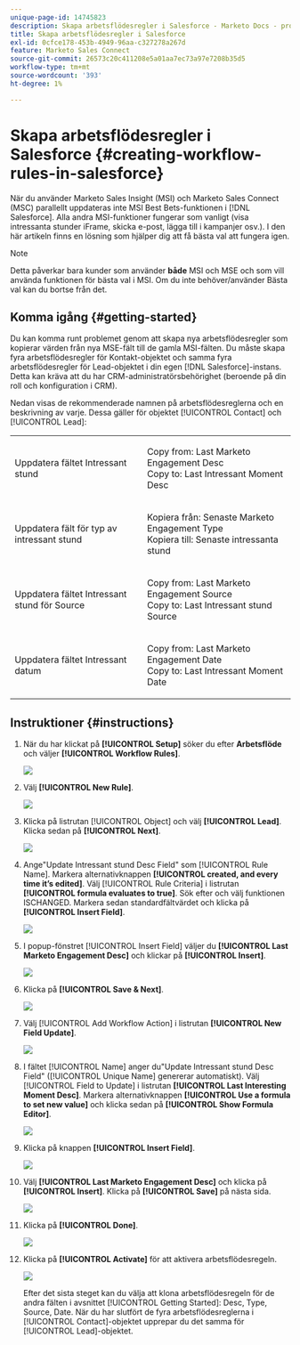 ```yaml
---
unique-page-id: 14745823
description: Skapa arbetsflödesregler i Salesforce - Marketo Docs - produktdokumentation
title: Skapa arbetsflödesregler i Salesforce
exl-id: 0cfce178-453b-4949-96aa-c327278a267d
feature: Marketo Sales Connect
source-git-commit: 26573c20c411208e5a01aa7ec73a97e7208b35d5
workflow-type: tm+mt
source-wordcount: '393'
ht-degree: 1%

---
```


# Skapa arbetsflödesregler i Salesforce {#creating-workflow-rules-in-salesforce}

När du använder Marketo Sales Insight (MSI) och Marketo Sales Connect (MSC) parallellt uppdateras inte MSI Best Bets-funktionen i [!DNL Salesforce]. Alla andra MSI-funktioner fungerar som vanligt (visa intressanta stunder iFrame, skicka e-post, lägga till i kampanjer osv.). I den här artikeln finns en lösning som hjälper dig att få bästa val att fungera igen.

>[!NOTE]
>
>Detta påverkar bara kunder som använder **både** MSI och MSE och som vill använda funktionen för bästa val i MSI. Om du inte behöver/använder Bästa val kan du bortse från det.

## Komma igång {#getting-started}

Du kan komma runt problemet genom att skapa nya arbetsflödesregler som kopierar värden från nya MSE-fält till de gamla MSI-fälten. Du måste skapa fyra arbetsflödesregler för Kontakt-objektet och samma fyra arbetsflödesregler för Lead-objektet i din egen [!DNL Salesforce]-instans. Detta kan kräva att du har CRM-administratörsbehörighet (beroende på din roll och konfiguration i CRM).

Nedan visas de rekommenderade namnen på arbetsflödesreglerna och en beskrivning av varje. Dessa gäller för objektet [!UICONTROL Contact] och [!UICONTROL Lead]:

<table>
 <colgroup>
  <col>
  <col>
 </colgroup>
 <tbody>
  <tr>
   <td>Uppdatera fältet Intressant stund</td>
   <td><p>Copy from: Last Marketo Engagement Desc<br>Copy to: Last Intressant Moment Desc</p></td>
  </tr>
  <tr>
   <td>Uppdatera fält för typ av intressant stund</td>
   <td><p>Kopiera från: Senaste Marketo Engagement Type<br>Kopiera till: Senaste intressanta stund</p></td>
  </tr>
  <tr>
   <td>Uppdatera fältet Intressant stund för Source</td>
   <td><p>Copy from: Last Marketo Engagement Source<br>Copy to: Last Intressant stund Source</p></td>
  </tr>
  <tr>
   <td>Uppdatera fältet Intressant datum</td>
   <td><p>Copy from: Last Marketo Engagement Date<br>Copy to: Last Intressant Moment Date</p></td>
  </tr>
 </tbody>
</table>

## Instruktioner {#instructions}

1. När du har klickat på **[!UICONTROL Setup]** söker du efter **Arbetsflöde** och väljer **[!UICONTROL Workflow Rules]**.

   ![](assets/one-1.png)

1. Välj **[!UICONTROL New Rule]**.

   ![](assets/two-1.png)

1. Klicka på listrutan [!UICONTROL Object] och välj **[!UICONTROL Lead]**. Klicka sedan på **[!UICONTROL Next]**.

   ![](assets/three-1.png)

1. Ange&quot;Update Intressant stund Desc Field&quot; som [!UICONTROL Rule Name]. Markera alternativknappen **[!UICONTROL created, and every time it’s edited]**. Välj [!UICONTROL Rule Criteria] i listrutan **[!UICONTROL formula evaluates to true]**. Sök efter och välj funktionen ISCHANGED. Markera sedan standardfältvärdet och klicka på **[!UICONTROL Insert Field]**.

   ![](assets/four-1.png)

1. I popup-fönstret [!UICONTROL Insert Field] väljer du **[!UICONTROL Last Marketo Engagement Desc]** och klickar på **[!UICONTROL Insert]**.

   ![](assets/five-1.png)

1. Klicka på **[!UICONTROL Save & Next]**.

   ![](assets/6.png)

1. Välj [!UICONTROL Add Workflow Action] i listrutan **[!UICONTROL New Field Update]**.

   ![](assets/seven.png)

1. I fältet [!UICONTROL Name] anger du&quot;Update Intressant stund Desc Field&quot; ([!UICONTROL Unique Name] genererar automatiskt). Välj [!UICONTROL Field to Update] i listrutan **[!UICONTROL Last Interesting Moment Desc]**. Markera alternativknappen **[!UICONTROL Use a formula to set new value]** och klicka sedan på **[!UICONTROL Show Formula Editor]**.

   ![](assets/eight.png)

1. Klicka på knappen **[!UICONTROL Insert Field]**.

   ![](assets/9a.png)

1. Välj **[!UICONTROL Last Marketo Engagement Desc]** och klicka på **[!UICONTROL Insert]**. Klicka på **[!UICONTROL Save]** på nästa sida.

   ![](assets/nine.png)

1. Klicka på **[!UICONTROL Done]**.

   ![](assets/twelve.png)

1. Klicka på **[!UICONTROL Activate]** för att aktivera arbetsflödesregeln.

   ![](assets/thirteen.png)

   Efter det sista steget kan du välja att klona arbetsflödesregeln för de andra fälten i avsnittet [!UICONTROL Getting Started]: Desc, Type, Source, Date. När du har slutfört de fyra arbetsflödesreglerna i [!UICONTROL Contact]-objektet upprepar du det samma för [!UICONTROL Lead]-objektet.
